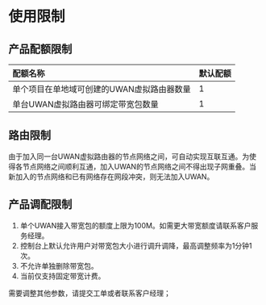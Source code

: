 # 使用限制

## 产品配额限制
| **配额名称**      | **默认配额**                     
| :---------------- |:---------------- |
| 单个项目在单地域可创建的UWAN虚拟路由器数量      | 1 
| 单台UWAN虚拟路由器可绑定带宽包数量     | 1


## 路由限制
由于加入同一台UWAN虚拟路由器的节点网络之间，可自动实现互联互通。为使得各节点网络之间顺利互通，加入UWAN的节点网络之间不得出现子网重叠。当新加入的节点网络和已有网络存在网段冲突，则无法加入UWAN。


## 产品调配限制

1. 单个UWAN接入带宽包的额度上限为100M。如需更大带宽额度请联系客户服务经理。
2. 控制台上默认允许用户对带宽包大小进行调升调降，最高调整频率为1分钟1次。
3. 不允许单独删除带宽包。
4. 当前仅支持固定带宽计费。

需要调整其他参数，请提交工单或者联系客户经理；